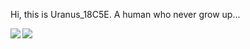 Hi, this is Uranus_18C5E. A human who never grow up...

<img   align="center" src="https://github-readme-stats.vercel.app/api/top-langs/?username=Uranus18C5E&locale=en&line_height=33&theme=dark&langs_count=5"/>

<img   align="left" src="https://github-readme-stats.vercel.app/api?username=Uranus18C5E&locale=en&line_height=33&show_icons=true&hide=&theme=dark&rank_icon=github"/>
